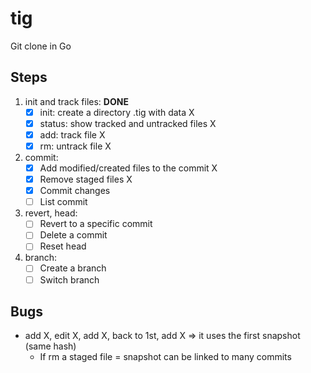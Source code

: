 # tig

Git clone in Go

## Steps

1. init and track files: **DONE**
    - [x] init: create a directory .tig with data X
    - [x] status: show tracked and untracked files X
    - [x] add: track file X
    - [x] rm: untrack file X
2. commit:
    - [x] Add modified/created files to the commit X
    - [x] Remove staged files X
    - [x] Commit changes
    - [ ] List commit
3. revert, head:
    - [ ] Revert to a specific commit
    - [ ] Delete a commit
    - [ ] Reset head

4. branch:
    - [ ] Create a branch
    - [ ] Switch branch

## Bugs
- add X, edit X, add X, back to 1st, add X => it uses the first snapshot (same hash)
  - If rm a staged file = snapshot can be linked to many commits

